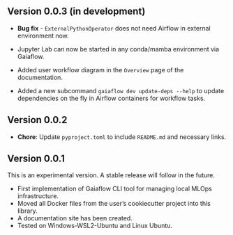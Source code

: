 ## Version 0.0.3 (in development)

* **Bug fix** - `ExternalPythonOperator` does not need Airflow in external environment now.

* Jupyter Lab can now be started in any conda/mamba environment via Gaiaflow.

* Added user workflow diagram in the `Overview` page of the documentation.

* Added a new subcommand `gaiaflow dev update-deps --help` to update
  dependencies on the fly in Airflow containers for workflow tasks.



## Version 0.0.2

* **Chore**: Update `pyproject.toml` to include `README.md` and necessary links.

## Version 0.0.1

This is an experimental version. A stable release will follow in the future.

* First implementation of Gaiaflow CLI tool for managing local MLOps 
infrastructure.
* Moved all Docker files from the user’s cookiecutter project into this library.
* A documentation site has been created.
* Tested on Windows-WSL2-Ubuntu and Linux Ubuntu.
 
 